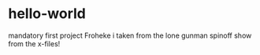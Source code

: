 # hello-world
mandatory first project
Froheke i taken from the lone gunman spinoff show from the x-files!
